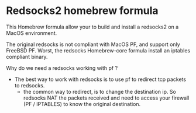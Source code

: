 # Redsocks2 homebrew formula

This Homebrew formula allow your to build and install a redsocks2 on a MacOS environment.

The original redsocks is not compliant with MacOS PF, and support only FreeBSD PF.
Worst, the redsocks Homebrew-core formula install an iptables compliant binary.

Why do we need a redsocks working with pf ?
* The best way to work with redsocks is to use pf to redirect tcp packets to redsocks.
  * the common way to redirect, is to change the destination ip. So redsocks NAT the packets received and need to access your firewall (PF / IPTABLES) to know the original destination.
